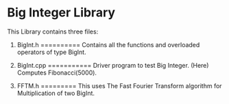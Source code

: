 Big Integer Library
===============

This Library contains three files:

1.  BigInt.h
==========
Contains all the functions and overloaded operators of type BigInt. 

2. BigInt.cpp
===========
Driver program to test Big Integer. (Here) Computes Fibonacci(5000).

3. FFTM.h
=========
This uses The Fast Fourier Transform algorithm for Multiplication of two BigInt. 